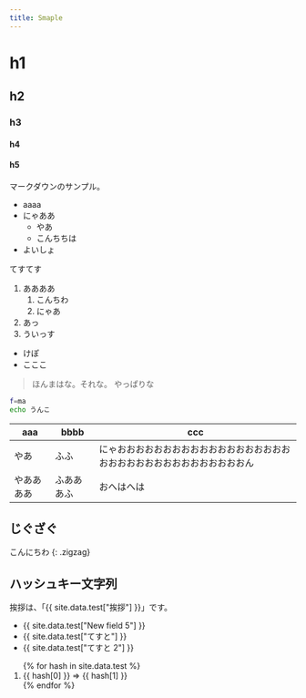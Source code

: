 ```yaml
---
title: Smaple
---
```


# h1
## h2
### h3
#### h4
#### h5

マークダウンのサンプル。

- aaaa
- にゃああ
  - やあ
  - こんちちは
- よいしょ

てすてす

1. ああああ
   1. こんちわ
   2. にゃあ
2. あっ
3. ういっす
  - けぽ
  - こここ

> ほんまはな。それな。
> やっぱりな

```sh
f=ma
echo うんこ
```

| aaa | bbbb | ccc |
| --- | --- | --- |
| やあ | ふふ | にゃおおおおおおおおおおおおおおおおおおおおおおおおおおおおおおおおおおおん |
| やああああ| ふあああふ | おへはへは |


## じぐざぐ

こんにちわ
{: .zigzag}


## ハッシュキー文字列

挨拶は、「{{ site.data.test["挨拶"] }}」です。

- {{ site.data.test["New field 5"] }}
- {{ site.data.test["てすと"] }}
- {{ site.data.test["てすと 2"] }}

<ol>
{% for hash in site.data.test %}
  <li>{{ hash[0] }} => {{ hash[1] }}</li>
{% endfor %}
</ol>
